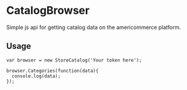CatalogBrowser
==============

Simple js api for getting catalog data on the americommerce platform.


## Usage

```
var browser = new StoreCatalog('Your token here');

browser.Categories(function(data){
  console.log(data);
});
```
